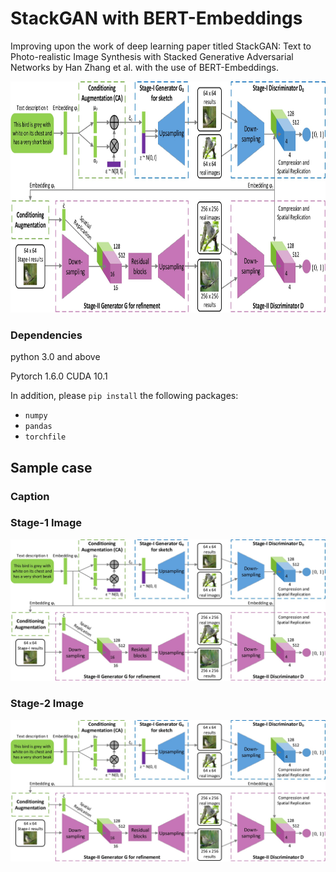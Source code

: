 # StackGAN with BERT-Embeddings
Improving upon the work of deep learning paper titled StackGAN: Text to Photo-realistic Image Synthesis with Stacked Generative Adversarial Networks by Han Zhang et al. with the use of BERT-Embeddings.

<img src="data/images/Network%20Description/network%20description.jpg" width="850px" height="370px"/>

### Dependencies
python 3.0 and above

Pytorch 1.6.0
CUDA 10.1

In addition, please `pip install` the following packages:
- `numpy`
- `pandas`
- `torchfile`

## Sample case

### Caption

### Stage-1 Image
<img src="data/images/Network%20Description/network%20description.jpg"/>

### Stage-2 Image
<img src="data/images/Network%20Description/network%20description.jpg"/>
